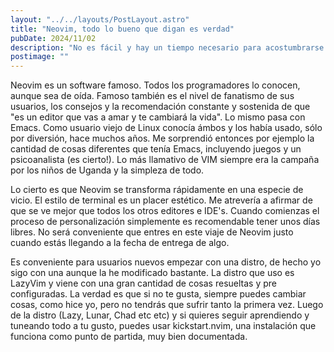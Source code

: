 ```yaml
---
layout: "../../layouts/PostLayout.astro"
title: "Neovim, todo lo bueno que digan es verdad"
pubDate: 2024/11/02
description: "No es fácil y hay un tiempo necesario para acostumbrarse y avanzar un poco, sin embargo cuando empiezas a despegar de verdad te gusta el editor. Es como en la antiguedad, cuando conocías un software y lo usabas con entusiasmo y dedicación, incluso con cariño."
postimage: ""
---
```


Neovim es un software famoso. Todos los programadores lo conocen, aunque sea de oída. Famoso también es el nivel de fanatismo de sus usuarios, los consejos y la recomendación constante y sostenida de que "es un editor que vas a amar y te cambiará la vida". Lo mismo pasa con Emacs. Como usuario viejo de Linux conocía ámbos y los había usado, sólo por diversión, hace muchos años. Me sorprendió entonces por ejemplo la cantidad de cosas diferentes que tenía Emacs, incluyendo juegos y un psicoanalista (es cierto!). Lo más llamativo de VIM siempre era la campaña por los niños de Uganda y la simpleza de todo.

Lo cierto es que Neovim se transforma rápidamente en una especie de vicio. El estilo de terminal es un placer estético. Me atrevería a afirmar de que se ve mejor que todos los otros editores e IDE's. Cuando comienzas el proceso de personalización simplemente es recomendable tener unos días libres. No será conveniente que entres en este viaje de Neovim justo cuando estás llegando a la fecha de entrega de algo.

Es conveniente para usuarios nuevos empezar con una distro, de hecho yo sigo con una aunque la he modificado bastante. La distro que uso es LazyVim y viene con una gran cantidad de cosas resueltas y pre configuradas. La verdad es que si no te gusta, siempre puedes cambiar cosas, como hice yo, pero no tendrás que sufrir tanto la primera vez. Luego de la distro (Lazy, Lunar, Chad etc etc) y si quieres seguir aprendiendo y tuneando todo a tu gusto, puedes usar kickstart.nvim, una instalación que funciona como punto de partida, muy bien documentada.
